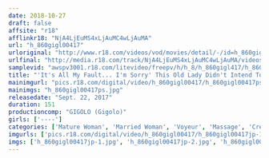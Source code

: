 ```yaml
---
date: 2018-10-27
draft: false
affsite: "r18"
afflinkr18: "NjA4LjEuMS4xLjAuMC4wLjAuMA"
url: "h_860gigl00417"
urloriginal: "http://www.r18.com/videos/vod/movies/detail/-/id=h_860gigl00417"
urlfinal: "http://media.r18.com/track/NjA4LjEuMS4xLjAuMC4wLjAuMA/videos/vod/movies/detail/-/id=h_860gigl00417"
samplevid: "awspv3001.r18.com/litevideo/freepv/h/h_8/h_860gigl417/h_860gigl417_dmb_w.mp4"
title: "'It's All My Fault... I'm Sorry' This Old Lady Didn't Intend To Make Her Male Customers Rock Hard, But Deep Down Inside, She's Happy That She Can Still Make Men Horny"
mainimgurl: "pics.r18.com/digital/video/h_860gigl00417/h_860gigl00417ps.jpg"
mainimgs: "h_860gigl00417ps.jpg"
releasedate: "Sept. 22, 2017"
duration: 151
productioncomp: "GIGOLO (Gigolo)"
girls: ['----']
categories: ['Mature Woman', 'Married Woman', 'Voyeur', 'Massage', 'Creampie', 'Handjob']
imgurls: ['pics.r18.com/digital/video/h_860gigl00417/h_860gigl00417jp-1.jpg', 'pics.r18.com/digital/video/h_860gigl00417/h_860gigl00417jp-2.jpg', 'pics.r18.com/digital/video/h_860gigl00417/h_860gigl00417jp-3.jpg', 'pics.r18.com/digital/video/h_860gigl00417/h_860gigl00417jp-4.jpg', 'pics.r18.com/digital/video/h_860gigl00417/h_860gigl00417jp-5.jpg', 'pics.r18.com/digital/video/h_860gigl00417/h_860gigl00417jp-6.jpg', 'pics.r18.com/digital/video/h_860gigl00417/h_860gigl00417jp-7.jpg', 'pics.r18.com/digital/video/h_860gigl00417/h_860gigl00417jp-8.jpg', 'pics.r18.com/digital/video/h_860gigl00417/h_860gigl00417jp-9.jpg', 'pics.r18.com/digital/video/h_860gigl00417/h_860gigl00417jp-10.jpg', 'pics.r18.com/digital/video/h_860gigl00417/h_860gigl00417jp-11.jpg', 'pics.r18.com/digital/video/h_860gigl00417/h_860gigl00417jp-12.jpg', 'pics.r18.com/digital/video/h_860gigl00417/h_860gigl00417jp-13.jpg', 'pics.r18.com/digital/video/h_860gigl00417/h_860gigl00417jp-14.jpg', 'pics.r18.com/digital/video/h_860gigl00417/h_860gigl00417jp-15.jpg', 'pics.r18.com/digital/video/h_860gigl00417/h_860gigl00417jp-16.jpg', 'pics.r18.com/digital/video/h_860gigl00417/h_860gigl00417jp-17.jpg', 'pics.r18.com/digital/video/h_860gigl00417/h_860gigl00417jp-18.jpg', 'pics.r18.com/digital/video/h_860gigl00417/h_860gigl00417jp-19.jpg', 'pics.r18.com/digital/video/h_860gigl00417/h_860gigl00417jp-20.jpg']
imgs: ['h_860gigl00417jp-1.jpg', 'h_860gigl00417jp-2.jpg', 'h_860gigl00417jp-3.jpg', 'h_860gigl00417jp-4.jpg', 'h_860gigl00417jp-5.jpg', 'h_860gigl00417jp-6.jpg', 'h_860gigl00417jp-7.jpg', 'h_860gigl00417jp-8.jpg', 'h_860gigl00417jp-9.jpg', 'h_860gigl00417jp-10.jpg', 'h_860gigl00417jp-11.jpg', 'h_860gigl00417jp-12.jpg', 'h_860gigl00417jp-13.jpg', 'h_860gigl00417jp-14.jpg', 'h_860gigl00417jp-15.jpg', 'h_860gigl00417jp-16.jpg', 'h_860gigl00417jp-17.jpg', 'h_860gigl00417jp-18.jpg', 'h_860gigl00417jp-19.jpg', 'h_860gigl00417jp-20.jpg']
---
```

